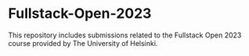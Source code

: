 # Fullstack-Open-2023
This repository includes submissions related to the Fullstack Open 2023 course provided by The University of Helsinki.
